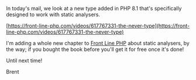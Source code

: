 In today's mail, we look at a new type added in PHP 8.1 that's specifically designed to work with static analysers.

[https://front-line-php.com/videos/617767331-the-never-type](https://front-line-php.com/videos/617767331-the-never-type)

I'm adding a whole new chapter to [Front Line PHP](https://front-line-php.com/) about static analysers, by the way; if you bought the book before you'll get it for free once it's done!

Until next time!

Brent
